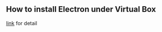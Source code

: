 How to install Electron under Virtual Box
-----------------------------------------

[link](https://github.com/electron/electron-quick-start/issues/379) for detail

